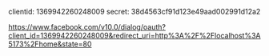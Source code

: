 clientid: 1369942260248009
secret: 38d4563cf91d123e49aad002991d12a2

https://www.facebook.com/v10.0/dialog/oauth?client_id=1369942260248009&redirect_uri=http%3A%2F%2Flocalhost%3A5173%2Fhome&state=80